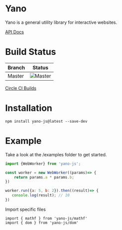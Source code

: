 # Yano

Yano is a general utility library for interactive websites.

[API Docs](https://yano-js.surge.sh)

# Build Status

| Branch       | Status           |
| ------------- |:-------------:|
| Master      | ![Master](https://circleci.com/gh/uxder/yano-js.svg?style=svg)|
[Circle CI Builds](https://circleci.com/gh/uxder/yano-js)


# Installation
```
npm install yano-js@latest --save-dev
```

# Example
Take a look at the /examples folder to get started.

```js
import {WebWorker} from 'yano-js';

const worker = new WebWorker((params)=> {
    return params.a * params.b;
})

worker.run({a: 5, b: 2}).then((result)=> {
   console.log(result); // 10
})

```


Import specific files
```
import { mathf } from 'yano-js/mathf'
import { dom } from 'yano-js/dom'
```



